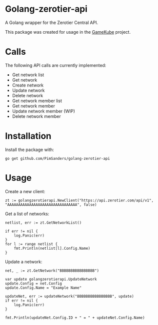 # Golang-zerotier-api
A Golang wrapper for the Zerotier Central API.

This package was created for usage in the [GameKube](https://github.com/BumbleB-NL/gamekube) project. 

# Calls

The following API calls are currently implemented:

- Get network list
- Get network
- Create network
- Update network
- Delete network
- Get network member list
- Get network member
- Update network member (WIP)
- Delete network member

# Installation
Install the package with:

`go get github.com/PimSanders/golang-zerotier-api` 

# Usage
Create a new client:

```golang
zt := golangzerotierapi.NewClient("https://api.zerotier.com/api/v1", "AAAAAAAAAAAAAAAAAAAAAAAAAAAAAAAA", false)
```

Get a list of networks:

```golang
netlist, err := zt.GetNetworkList()

if err != nil {
	log.Panic(err)
}
for l := range netlist {
	fmt.Println(netlist[l].Config.Name)
}
```
Update a network:

```golang
net, _ := zt.GetNetwork("BBBBBBBBBBBBBBBB")

var update golangzerotierapi.UpdateNetwork
update.Config = net.Config
update.Config.Name = "Example Name"

updateNet, err := updateNetwork("BBBBBBBBBBBBBBBB", update)
if err != nil {
	log.Panic(err)
}

fmt.Println(updateNet.Config.ID + " = " + updateNet.Config.Name)
``` 
